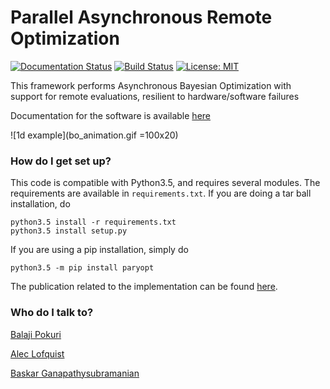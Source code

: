 # Parallel Asynchronous Remote Optimization

[![Documentation Status](https://readthedocs.org/projects/paryopt/badge/?version=latest)](https://paryopt.readthedocs.io/en/latest/?badge=latest)
[![Build Status](https://baskar-group.me.iastate.edu/jenkins/buildStatus/icon?job=PARyOpt)](https://baskar-group.me.iastate.edu/jenkins/job/PARyOpt/)
[![License: MIT](https://img.shields.io/badge/License-MIT-yellow.svg)](https://opensource.org/licenses/MIT)



This framework performs Asynchronous Bayesian Optimization with support for remote evaluations, resilient to hardware/software failures

Documentation for the software is available [here](http://paryopt.readthedocs.io)


![1d example](bo_animation.gif =100x20)

### How do I get set up? ###

This code is compatible with Python3.5, and requires several modules. The requirements are available in `requirements.txt`. If you are doing a tar ball installation, do

```
python3.5 install -r requirements.txt
python3.5 install setup.py

```

If you are using a pip installation, simply do

```
python3.5 -m pip install paryopt
```

The publication related to the implementation can be found [here](https://arxiv.org/pdf/1809.04668). 

### Who do I talk to? ###

[Balaji Pokuri](mailto:balajip@iastate.edu)

[Alec Lofquist](mailto:lofquist@iastate.edu)

[Baskar Ganapathysubramanian](mailto:baskarg@iastate.edu)
